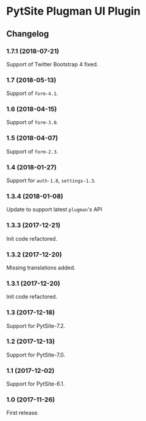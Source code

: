 # PytSite Plugman UI Plugin


## Changelog


### 1.7.1 (2018-07-21)

Support of Twitter Bootstrap 4 fixed.


### 1.7 (2018-05-13)

Support of `form-4.1`.


### 1.6 (2018-04-15)

Support of `form-3.0`.


### 1.5 (2018-04-07)

Support of `form-2.3`.


### 1.4 (2018-01-27)

Support for `auth-1.8`, `settings-1.3`.


### 1.3.4 (2018-01-08)

Update to support latest `plugman`'s API


### 1.3.3 (2017-12-21)

Init code refactored.


### 1.3.2 (2017-12-20)

Missing translations added.


### 1.3.1 (2017-12-20)

Init code refactored.


### 1.3 (2017-12-18)

Support for PytSite-7.2.


### 1.2 (2017-12-13)

Support for PytSite-7.0.


### 1.1 (2017-12-02)

Support for PytSite-6.1.


### 1.0 (2017-11-26)

First release.
